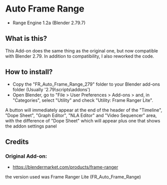 # Auto Frame Range
- Range Engine 1.2a (Blender 2.79.7)

## What is this?
This Add-on does the same thing as the original one, but now compatible with Blender 2.79. In addition to compatibility, I also reworked the code.

## How to install?
- Copy the "FR_Auto_Frame_Range_279" folder to your Blender add-ons folder (Usually '2.79\scripts\addons')
- Open Blender, go to "File > User Preferences > Add-ons > and, in "Categories", select "Utility" and check "Utility: Frame Ranger Lite".

A button will immediately appear at the end of the header of the "Timeline", "Dope Sheet", "Graph Editor", "NLA Editor" and "Video Sequencer" area, with the difference of "Dope Sheet" which will appear plus one that shows the addon settings panel

## Credits
### Original Add-on:
- https://blendermarket.com/products/frame-ranger

the version used was Frame Ranger Lite (FR_Auto_Frame_Range)
